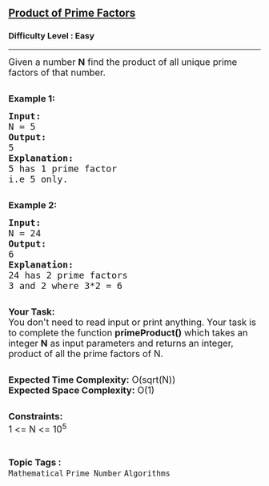 <h2><a href="https://practice.geeksforgeeks.org/problems/product-of-prime-factors5121/1?utm_source=geeksforgeeks&utm_medium=ml_article_practice_tab&utm_campaign=article_practice_tab">Product of Prime Factors</a></h2><h3>Difficulty Level : Easy</h3><hr><div class="problems_problem_content__Xm_eO"><p><span style="font-size:18px">Given a number <strong>N</strong>&nbsp;find the product of all unique prime factors of that number.</span><br>
&nbsp;</p>

<p><span style="font-size:18px"><strong>Example 1:</strong></span></p>

<pre><span style="font-size:18px"><strong>Input:</strong>
N = 5
<strong>Output:</strong>
5
<strong>Explanation:</strong>
5 has 1 prime factor 
i.e 5 only.</span>
</pre>

<p><br>
<span style="font-size:18px"><strong>Example 2:</strong></span></p>

<pre><span style="font-size:18px"><strong>Input:</strong>
N = 24
<strong>Output:</strong>
6
<strong>Explanation:</strong>
24 has 2 prime factors 
3 and 2 where 3*2 = 6</span>
</pre>

<p><br>
<span style="font-size:18px"><strong>Your Task:</strong><br>
You don't need to read input or print anything. Your task is to complete the function <strong>primeProduct()</strong>&nbsp;which takes&nbsp;an integer <strong>N</strong>&nbsp;as input parameters&nbsp;and returns an integer, product of all the prime factors of N.</span><br>
&nbsp;</p>

<p><span style="font-size:18px"><strong>Expected Time Complexity:</strong> O(sqrt(N))<br>
<strong>Expected Space Complexity:</strong> O(1)</span><br>
&nbsp;</p>

<p><span style="font-size:18px"><strong>Constraints:</strong><br>
1 &lt;= N &lt;= 10<sup>5</sup></span></p>
</div><br><p><span style=font-size:18px><strong>Topic Tags : </strong><br><code>Mathematical</code>&nbsp;<code>Prime Number</code>&nbsp;<code>Algorithms</code>&nbsp;